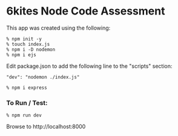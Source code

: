 # 6kites Node Code Assessment

This app was created using the following:

```
% npm init -y
% touch index.js
% npm i -D nodemon
% npm i ejs
```
Edit package.json to add the following line to the "scripts" section:

```
"dev": "nodemon ./index.js"
```

```
% npm i express
```

### To Run / Test:

```
% npm run dev
```

Browse to http://localhost:8000
